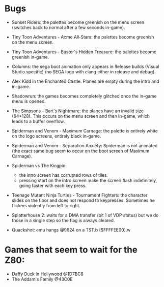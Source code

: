 # Bugs

- Sunset Riders: the palettes become greenish on the menu screen
                 (switches back to normal after a few seconds in-game).

- Tiny Toon Adventures - Acme All-Stars: the palettes become greenish on the menu screen.

- Tiny Toon Adventures - Buster's Hidden Treasure: the palettes become greenish in-game.

- Columns: the sega boot animation only appears in Release builds (Visual Studio specific)
           (no SEGA logo with clang either in release and debug).

- Alex Kidd in the Enchanted Castle: Planes are empty during the intro and in-game.

- Shadowrun: the games becomes completely glitched once the in-game menu is opened.

- The Simpsons - Bart's Nightmare: the planes have an invalid size (64*128). This occurs on
the menu screen and then in-game, which leads to a buffer overflow.

- Spiderman and Venom - Maximum Carnage: the palette is entirely white on the logo screens,
entirely black in-game.

- Spiderman and Venom - Separation Anxiety: Spiderman is not animated (the exact same bug 
seem to occur on the boot screen of Maximum Carnage).

- Spiderman vs The Kingpin:
  - the intro screen has corrupted rows of tiles.
  - pressing start on the intro screen make the screen flash indefinitely, going faster with
  each key press.

- Teenage Mutant Ninja Turtles - Tournament Fighters: the character slides on the floor and does
not respond to keypresses. Sometimes he flickers violently from left to right.

- Splatterhouse 2: waits for a DMA transfer (bit 1 of VDP status) but we do those in a single step
so the flag is always cleared.

- Quackshot: emu hangs @9624 on a TST.b ($FFFFEE00).w

# Games that seem to wait for the Z80:

- Daffy Duck in Hollywood @1D7BC8
- The Addam's Family @43C0E
